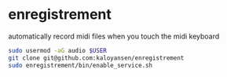 # enregistrement

automatically record midi files when you touch the midi keyboard

```bash
sudo usermod -aG audio $USER
git clone git@github.com:kaloyansen/enregistrement
sudo enregistrement/bin/enable_service.sh

```
